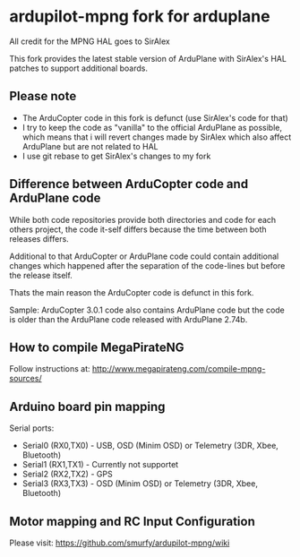 # ardupilot-mpng fork for arduplane

All credit for the MPNG HAL goes to SirAlex

This fork provides the latest stable version of ArduPlane with SirAlex's HAL patches to support additional boards.

## Please note
* The ArduCopter code in this fork is defunct (use SirAlex's code for that)
* I try to keep the code as "vanilla" to the official ArduPlane as possible,
  which means that i will revert changes made by SirAlex which also affect ArduPlane but are not related to HAL
* I use git rebase to get SirAlex's changes to my fork

## Difference between ArduCopter code and ArduPlane code

While both code repositories provide both directories and code for each others project,
the code it-self differs because the time between both releases differs.

Additional to that ArduCopter or ArduPlane code could contain additional changes which happened after
the separation of the code-lines but before the release itself.

Thats the main reason the ArduCopter code is defunct in this fork.

Sample:
  ArduCopter 3.0.1 code also contains ArduPlane code but the code is older than the ArduPlane code
  released with ArduPlane 2.74b.

## How to compile MegaPirateNG
Follow instructions at: http://www.megapirateng.com/compile-mpng-sources/

## Arduino board pin mapping
Serial ports:
* Serial0 (RX0,TX0) - USB, OSD (Minim OSD) or Telemetry (3DR, Xbee, Bluetooth)
* Serial1 (RX1,TX1) - Currently not supportet
* Serial2 (RX2,TX2) - GPS
* Serial3 (RX3,TX3) - OSD (Minim OSD) or Telemetry (3DR, Xbee, Bluetooth)

## Motor mapping and RC Input Configuration

Please visit: https://github.com/smurfy/ardupilot-mpng/wiki
